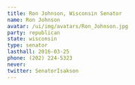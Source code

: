 ```yaml
---
title: Ron Johnson, Wisconsin Senator
name: Ron Johnson
avatar: /ui/img/avatars/Ron_Johnson.jpg
party: republican
state: wisconsin
type: senator
lasthall: 2016-03-25
phone: (202) 224-5323
never: 
twitter: SenatorIsakson
---
```

